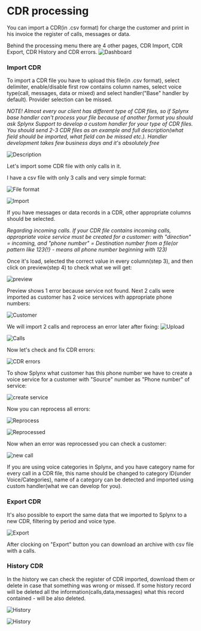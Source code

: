 CDR processing
==========

You can import a CDR(in .csv format) for charge the customer and print in his invoice the register of calls, messages or data.

Behind the processing menu there are 4 other pages, CDR Import, CDR Export, CDR History and CDR errors.
![Dashboard](dashboard_voice.png)

### Import CDR

To import a CDR file you have to upload this file(in .csv format), select delimiter, enable/disable first row contains column names, select voice type(call, messages, data or mixed) and select handler("Base" handler by default). Provider selection can be missed.

*NOTE! Almost every our client has different type of CDR files, so if Splynx base handler can't process your file because of another format you should ask Splynx Support to develop a custom handler for your type of CDR files. You should send 2-3 CDR files as an example and full description(what field should be imported, what field can be missed etc.). Handler development takes few business days and it's absolutely free*

![Description](import_description.png)

Let's import some CDR file with only calls in it.

I have a csv file with only 3 calls and very simple format:

![File format](file_format.png)

![Import](import_file.png)

If you have messages or data records in a CDR, other appropriate columns should be selected.

*Regarding incoming calls. If your CDR file contains incoming calls, appropriate voice service must be created for a customer: with "direction" = incoming, and "phone number" = Destination number from a file(or pattern like 123{!} - means all phone number beginning with 123)*

Once it's load, selected the correct value in every column(step 3), and then click on preview(step 4) to check what we will get:

![preview](preview.png)

Preview shows 1 error because service not found. Next 2 calls were imported as customer has 2 voice services with appropriate phone numbers:

![Customer](customer_services.png)

We will import 2 calls and reprocess an error later after fixing:
![Upload](import_result.png)

![Calls](calls_stat1.png)

 Now let's check and fix CDR errors:

 ![CDR errors](error.png)

To show Splynx what customer has this phone number we have to create a voice service for a customer with "Source" number as "Phone number" of service:

![create service](add_new_service.png)

Now you can reprocess all errors:

![Reprocess](error1.png)

![Reprocessed](reprocessed.png)

Now when an error was reprocessed you can check a customer:

![new call](new_call.png)

If you are using voice categories in Splynx, and you have category name for every call in a CDR file, this name should be changed to category ID(under Voice/Categories), name of a category can be detected and imported using custom handler(what we can develop for you).


### Export CDR

It's also possible to export the same data that we imported to Splynx to a new CDR, filtering by period and voice type.

![Export](export.png)

After clocking on "Export" button you can download an archive with csv file with a calls.


### History CDR

In the history we can check the register of CDR imported, download them or delete in case that something was wrong or missed. If some history record will be deleted all the information(calls,data,messages) what this record contained - will be also deleted.

![History](history.png)

![History](history_view.png)
